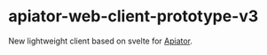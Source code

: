 # apiator-web-client-prototype-v3

New lightweight client based on svelte for [Apiator](https://github.com/ainrif/apiator "Auto API documenting for annotation based web frameworks in java/groovy").
